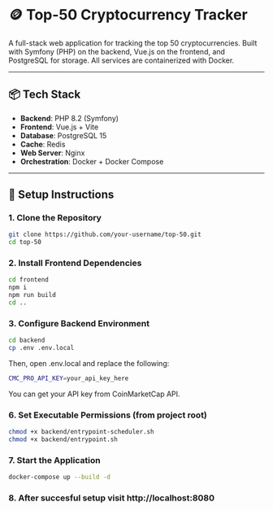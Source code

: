 # 🪙 Top-50 Cryptocurrency Tracker

A full-stack web application for tracking the top 50 cryptocurrencies. Built with Symfony (PHP) on the backend, Vue.js on the frontend, and PostgreSQL for storage. All services are containerized with Docker.

---

## 📦 Tech Stack

- **Backend**: PHP 8.2 (Symfony)
- **Frontend**: Vue.js + Vite
- **Database**: PostgreSQL 15
- **Cache**: Redis
- **Web Server**: Nginx
- **Orchestration**: Docker + Docker Compose

---

## 🚀 Setup Instructions

### 1. Clone the Repository

```bash
git clone https://github.com/your-username/top-50.git
cd top-50
```

### 2. Install Frontend Dependencies
```bash
cd frontend
npm i
npm run build
cd ..
```

### 3. Configure Backend Environment
```bash
cd backend
cp .env .env.local
```
Then, open .env.local and replace the following:
```bash
CMC_PRO_API_KEY=your_api_key_here
```
You can get your API key from CoinMarketCap API.

### 6. Set Executable Permissions (from project root)
```bash
chmod +x backend/entrypoint-scheduler.sh
chmod +x backend/entrypoint.sh
```

### 7. Start the Application
```bash
docker-compose up --build -d
```

### 8. After succesful setup visit http://localhost:8080
